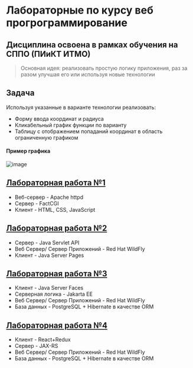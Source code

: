 # Лабораторные по курсу веб прогрограммирование
## Дисциплина освоена в рамках обучения на СППО (ПИиКТ ИТМО)

> Основная идея: реализовать простую логику приложения, раз за разом улучшая его или используя новые технологии

## Задача
Используя указанные в варианте технологии реализовать:
* Форму ввода координат и радиуса
* Кликабельный график функции по варианту
* Таблицу с отображением попаданий координат в область ограниченную графиком
#### Пример графика
![image](https://github.com/user-attachments/assets/f6498522-6f09-4582-8935-f76b4282047d)


## [Лабораторная работа №1](./web1)
* Веб-сервер - Apache httpd
* Сервер - FactCGI
* Клиент - HTML, CSS, JavaScript

## [Лабораторная работа №2](./web2)
* Сервер - Java Servlet API
* Веб Сервер/ Сервер Приложений - Red Hat WildFly
* Клиент - Java Server Pages

## [Лабораторная работа №3](./web3)
* Клиент - Java Server Faces
* Серверная логика - Jakarta EE
* Веб Сервер/ Сервер Приложений - Red Hat WildFly
* База данных - PostgreSQL + Hibernate в качестве ORM

## [Лабораторная работа №4](./web4)
* Клиент - React+Redux
* Сервер - JAX-RS
* Веб Сервер/ Сервер Приложений - Red Hat WildFly
* База данных - PostgreSQL + Hibernate в качестве ORM
